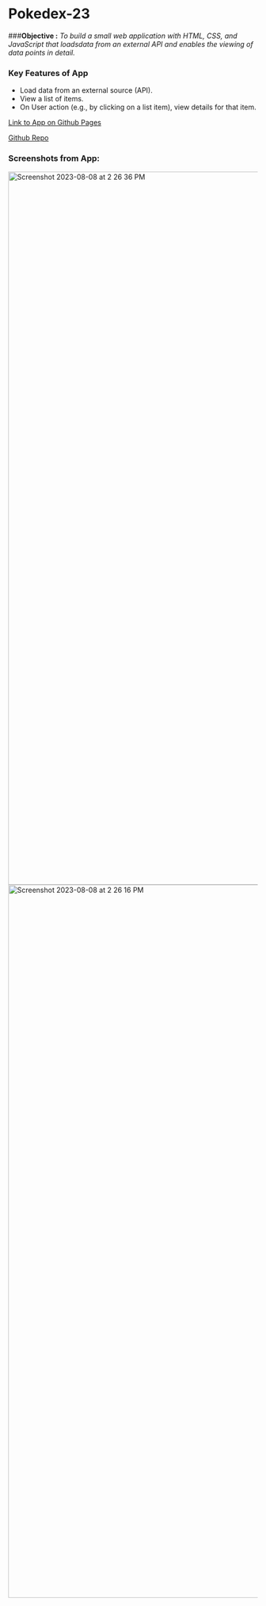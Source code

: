 # **Pokedex-23**
###**Objective :**
_To build a small web application with HTML, CSS, and JavaScript that loadsdata from an external API and enables the viewing of data points in detail._

### **Key Features of App**
* Load data from an external source (API).
* View a list of items.
* On User action (e.g., by clicking on a list item), view details for that item.

[Link to App on Github Pages](https://mattsperez.github.io/Pokedex-23/)

[Github Repo](https://github.com/mattsperez/Pokedex-23)

### **Screenshots from App:**
<img width="1440" alt="Screenshot 2023-08-08 at 2 26 36 PM" src="https://github.com/mattsperez/Pokedex-23/assets/131983739/21cd2902-c4d4-44f5-b51d-f1765d42c95e">
<img width="1440" alt="Screenshot 2023-08-08 at 2 26 16 PM" src="https://github.com/mattsperez/Pokedex-23/assets/131983739/0c14801f-6598-49c3-a08c-511ae2fb82e7">
